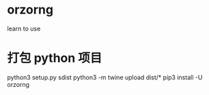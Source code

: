 # orzorng
learn to use


# 打包 python 项目
python3 setup.py sdist
python3 -m twine upload dist/*
pip3 install -U orzorng